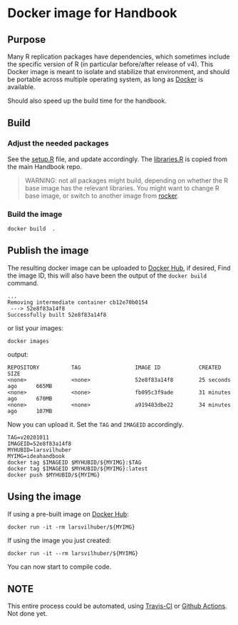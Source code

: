 # Docker image for Handbook

## Purpose

Many R replication packages have dependencies, which sometimes include the specific version of R (in particular before/after release of v4).
This Docker image is meant to isolate and stabilize that environment, and should be portable across
multiple operating system, as long as [Docker](https://docker.com) is available.

Should also speed up the build time for the handbook.

## Build

### Adjust the needed packages

See the [setup.R](setup.R) file, and update accordingly. The [libraries.R](libraries.R) is copied from the main Handbook repo.

> WARNING: not all packages might build, depending on whether the R base image has the relevant libraries. You might want to change R base image, or switch to another image from [rocker](https://hub.docker.com/u/rocker).

### Build the image

```
docker build  .
```

## Publish the image

The resulting docker image can be uploaded to [Docker Hub](https://hub.docker.com/), if desired, Find the image ID, this will also have been the output of the `docker build` command.

```
...
Removing intermediate container cb12e70b0154
 ---> 52e8f83a14f8
Successfully built 52e8f83a14f8
```

or list your images:

```
docker images 
```
output:
```
REPOSITORY          TAG                 IMAGE ID            CREATED             SIZE
<none>              <none>              52e8f83a14f8        25 seconds ago      665MB
<none>              <none>              fb095c3f9ade        31 minutes ago      670MB
<none>              <none>              a919483dbe22        34 minutes ago      107MB
```

Now you can upload it. Set the `TAG` and `IMAGEID` accordingly.

```
TAG=v20201011
IMAGEID=52e8f83a14f8
MYHUBID=larsvilhuber
MYIMG=ideahandbook
docker tag $IMAGEID $MYHUBID/${MYIMG}:$TAG
docker tag $IMAGEID $MYHUBID/${MYIMG}:latest
docker push $MYHUBID/${MYIMG}
```

## Using the image

If using a pre-built image on [Docker Hub](https://hub.docker.com/repository/docker/larsvilhuber/):

```
docker run -it -rm larsvilhuber/${MYIMG}
```

If using the image you just created:

```
docker run -it --rm larsvilhuber/${MYIMG}
```

You can now start to compile code.

## NOTE

This entire process could be automated, using [Travis-CI](https://docs.travis-ci.com/user/docker/#pushing-a-docker-image-to-a-registry) or [Github Actions](https://github.com/marketplace/actions/build-and-push-docker-images). Not done yet.
